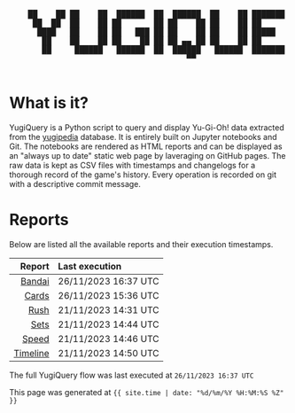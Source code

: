 <div align='center'>
    <pre>
    <br>
    ██    ██ ██    ██  ██████  ██  ██████  ██    ██ ███████ ██████  ██    ██ 
     ██  ██  ██    ██ ██       ██ ██    ██ ██    ██ ██      ██   ██  ██  ██  
      ████   ██    ██ ██   ███ ██ ██    ██ ██    ██ █████   ██████    ████   
       ██    ██    ██ ██    ██ ██ ██ ▄▄ ██ ██    ██ ██      ██   ██    ██    
       ██     ██████   ██████  ██  ██████   ██████  ███████ ██   ██    ██    
                                      ▀▀                                     
    </pre>
</div>

# What is it?

YugiQuery is a Python script to query and display Yu-Gi-Oh! data extracted from the [yugipedia](http://yugipedia.com) database. It is entirely built on Jupyter notebooks and Git. The notebooks are rendered as HTML reports and can be displayed as an "always up to date" static web page by laveraging on GitHub pages. The raw data is kept as CSV files with timestamps and changelogs for a thorough record of the game's history. Every operation is recorded on git with a descriptive commit message. 

# Reports

Below are listed all the available reports and their execution timestamps. 

|                    Report | Last execution       |
| -------------------------:|:-------------------- |
| [Bandai](Bandai.html) | 26/11/2023 16:37 UTC |
| [Cards](Cards.html) | 26/11/2023 15:36 UTC |
| [Rush](Rush.html) | 21/11/2023 14:31 UTC |
| [Sets](Sets.html) | 21/11/2023 14:44 UTC |
| [Speed](Speed.html) | 21/11/2023 14:46 UTC |
| [Timeline](Timeline.html) | 21/11/2023 14:50 UTC |


The full YugiQuery flow was last executed at `26/11/2023 16:37 UTC`

This page was generated at `{{ site.time | date: "%d/%m/%Y %H:%M:%S %Z" }}`
